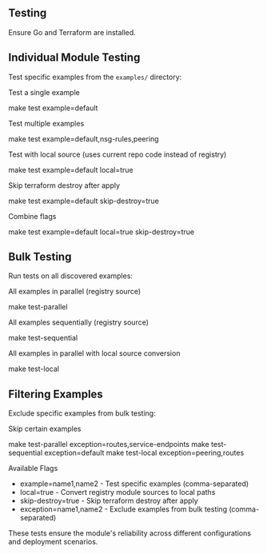   ## Testing

  Ensure Go and Terraform are installed.

  ## Individual Module Testing

  Test specific examples from the `examples/` directory:

  Test a single example

  make test example=default

  Test multiple examples

  make test example=default,nsg-rules,peering

  Test with local source (uses current repo code instead of registry)

  make test example=default local=true

  Skip terraform destroy after apply

  make test example=default skip-destroy=true

  Combine flags

  make test example=default local=true skip-destroy=true

  ## Bulk Testing

  Run tests on all discovered examples:

  All examples in parallel (registry source)

  make test-parallel

  All examples sequentially (registry source)

  make test-sequential

  All examples in parallel with local source conversion

  make test-local

  ## Filtering Examples

  Exclude specific examples from bulk testing:

  Skip certain examples

  make test-parallel exception=routes,service-endpoints
  make test-sequential exception=default
  make test-local exception=peering,routes

  Available Flags

  - example=name1,name2 - Test specific examples (comma-separated)
  - local=true - Convert registry module sources to local paths
  - skip-destroy=true - Skip terraform destroy after apply
  - exception=name1,name2 - Exclude examples from bulk testing (comma-separated)

  These tests ensure the module's reliability across different configurations and deployment scenarios.
